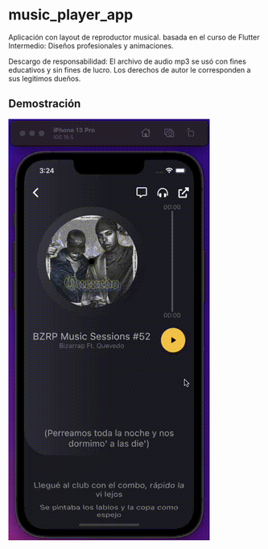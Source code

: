# music_player_app

Aplicación con layout de reproductor musical. basada en el curso de Flutter Intermedio: Diseños profesionales y animaciones.

Descargo de responsabilidad: El archivo de audio mp3 se usó con fines educativos y sin fines de lucro. Los derechos de autor le corresponden a sus
legitimos dueños.

## Demostración
![til](./demo_music_player.gif)